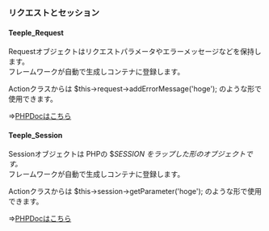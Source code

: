 ### リクエストとセッション ###

#### Teeple\_Request ####

Requestオブジェクトはリクエストパラメータやエラーメッセージなどを保持します。<br />
フレームワークが自動で生成しコンテナに登録します。

Actionクラスからは $this->request->addErrorMessage('hoge'); のような形で使用できます。

⇒[PHPDocはこちら](http://my.honestyworks.jp/teeple2/phpdoc/teeple/Teeple_Request.html)

#### Teeple\_Session ####

Sessionオブジェクトは PHPの $_SESSION をラップした形のオブジェクトです。_<br />
フレームワークが自動で生成しコンテナに登録します。

Actionクラスからは $this->session->getParameter('hoge'); のような形で使用できます。

⇒[PHPDocはこちら](http://my.honestyworks.jp/teeple2/phpdoc/teeple/Teeple_Session.html)